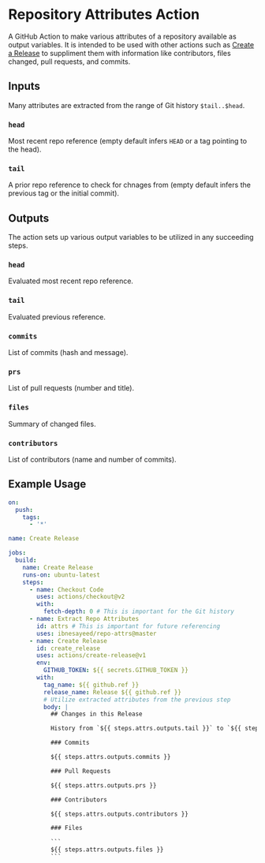 # Repository Attributes Action

A GitHub Action to make various attributes of a repository available as output variables.
It is intended to be used with other actions such as [Create a Release](https://github.com/marketplace/actions/create-a-release) to suppliment them with information like contributors, files changed, pull requests, and commits.


## Inputs

Many attributes are extracted from the range of Git history `$tail..$head`.

### `head`

Most recent repo reference (empty default infers `HEAD` or a tag pointing to the head).

### `tail`

A prior repo reference to check for chnages from (empty default infers the previous tag or the initial commit).

## Outputs

The action sets up various output variables to be utilized in any succeeding steps.

### `head`

Evaluated most recent repo reference.

### `tail`

Evaluated previous reference.

### `commits`

List of commits (hash and message).

### `prs`

List of pull requests (number and title).

### `files`

Summary of changed files.

### `contributors`

List of contributors (name and number of commits).


## Example Usage

```yml
on:
  push:
    tags:
      - '*'

name: Create Release

jobs:
  build:
    name: Create Release
    runs-on: ubuntu-latest
    steps:
      - name: Checkout Code
        uses: actions/checkout@v2
        with:
          fetch-depth: 0 # This is important for the Git history
      - name: Extract Repo Attributes
        id: attrs # This is important for future referencing
        uses: ibnesayeed/repo-attrs@master
      - name: Create Release
        id: create_release
        uses: actions/create-release@v1
        env:
          GITHUB_TOKEN: ${{ secrets.GITHUB_TOKEN }}
        with:
          tag_name: ${{ github.ref }}
          release_name: Release ${{ github.ref }}
          # Utilize extracted attributes from the previous step
          body: |
            ## Changes in this Release

            History from `${{ steps.attrs.outputs.tail }}` to `${{ steps.attrs.outputs.head }}`

            ### Commits

            ${{ steps.attrs.outputs.commits }}

            ### Pull Requests

            ${{ steps.attrs.outputs.prs }}

            ### Contributors

            ${{ steps.attrs.outputs.contributors }}

            ### Files

            ```
            ${{ steps.attrs.outputs.files }}
            ```
```
